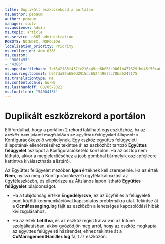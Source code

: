 ```yaml
---
title: Duplikált eszközrekord a portálon
ms.author: pebaum
author: pebaum
manager: scotv
ms.audience: Admin
ms.topic: article
ms.service: o365-administration
ROBOTS: NOINDEX, NOFOLLOW
localization_priority: Priority
ms.collection: Adm_O365
ms.custom:
- "9001495"
- "4386"
ms.openlocfilehash: 7eb642f85f437fe216c49ce6b060c9061b477629fbd45f50ca0ef315b8cd32d3
ms.sourcegitcommit: b5f7da89a650d2915dc652449623c78be6247175
ms.translationtype: MT
ms.contentlocale: hu-HU
ms.lasthandoff: 08/05/2021
ms.locfileid: "54004156"
---
```

# <a name="duplicate-device-record-in-the-portal"></a>Duplikált eszközrekord a portálon

Előfordulhat, hogy a portálon 2 rekord található egy eszközhöz, ha az eszköz nem jelenti megfelelően az együttes felügyeleti állapotát a Konfigurációkezelő webhelynek. Egy eszköz együttes felügyeleti állapotának ellenőrzéséhez tekintse át az eszközhöz tartozó **Együttes felügyelet** oszlopot a Konfigurációkezelő konzolon. Ha az oszlop nem látható, akkor a megjelenítéséhez a jobb gombbal bármelyik oszlopfejlécre kattintva kiválaszthatja a listáról.

Az Együttes felügyelet mezőben **Igen** értéknek kell szerepelnie. Ha az érték **Nem**, nyissa meg a Konfigurációkezelő ügyfélalkalmazást az ügyféleszközön, és ellenőrizze az Általános lapon látható **Együttes felügyelet** tulajdonságot.

- Ha a tulajdonság értéke **Engedélyezve**, ez az ügyfél és a felügyeleti pont közötti kommunikációval kapcsolatos problémákra utal. Tekintse át a **CcmMessaging.log** fájlt az eszközön a lehetséges kapcsolódási hibák kivizsgálásához.

- Ha az érték **Letiltva**, és az eszköz regisztrálva van az Intune szolgáltatásban, akkor győződjön meg arról, hogy az eszköz megkapta az együttes felügyeleti házirendet; ehhez tekintse át a **CoManagementHandler.log** fájlt az eszközön.
